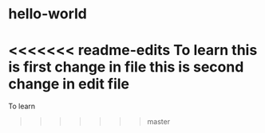 # hello-world
<<<<<<< readme-edits
To learn
this is first change in file
this is second change in edit file
=======
To learn
>>>>>>> master
